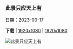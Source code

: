 ### 此景只应天上有

日期：2023-03-17

**下载**  |  [1920x1080](https://cn.bing.com/th?id=OHR.MarsTars_ZH-CN0496313394_1920x1080.jpg)  |  [1920x1080](https://cn.bing.com/th?id=OHR.MarsTars_ZH-CN0496313394_UHD.jpg)

![此景只应天上有](https://cn.bing.com/th?id=OHR.MarsTars_ZH-CN0496313394_1920x1080.jpg "甘博阿陨击坑，火星 (© NASA/JPL-Caltech/University of Arizona)")

